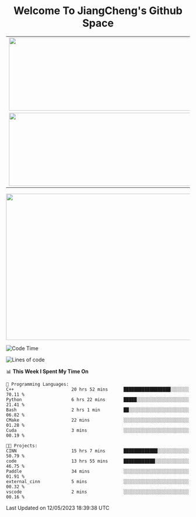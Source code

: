 <h1 align="center">Welcome To JiangCheng's Github Space</h1>

<table align="center" frame="void" rules="none" >
  <tr>
    <td>
      <div align="center"> <img height="200px" width="500px"  src="https://github-readme-stats.vercel.app/api?username=thisjiang&hide_title=true&hide_border=true&layout=compact&show_icons=trueline_height=21&text_color=000&icon_color=000&bg_color=0,ea6161,ffc64d,fffc4d,52fa5a&theme=graywhite" /> </div>
    </td>
    <td>
      <div align="center"> <img height="200px" width="500px" src="https://github-readme-stats.vercel.app/api/top-langs/?username=thisjiang&hide_title=true&hide_border=true&layout=compact&langs_count=6&text_color=000&icon_color=fff&bg_color=0,52fa5a,4dfcff,c64dff&theme=graywhite" /> </div>
    </td>
  </tr>
  <tr>
    <td>
      <div align="center"> <img height="200px" width="500px" src="https://github-readme-streak-stats.herokuapp.com/?user=thisjiang&hide_title=true&hide_border=true&layout=compact&langs_count=6" /> </div>
    </td>
    <td>
      <div align="center"> 
      <a href="https://github.com/" target="_blank"><img style="margin: 10px" src="https://profilinator.rishav.dev/skills-assets/git-scm-icon.svg" alt="Git" height="50" /></a>  
      <a href="https://www.linux.org/" target="_blank"><img style="margin: 10px" src="https://profilinator.rishav.dev/skills-assets/linux-original.svg" alt="Linux" height="50" /></a>  
      <a href="https://www.gnu.org/software/bash/" target="_blank"><img style="margin: 10px" src="https://profilinator.rishav.dev/skills-assets/gnu_bash-icon.svg" alt="Bash" height="50" /></a>  
      </div>
    </td>
  </tr>
</table>

<div align="center"> <img height="400px" width="1000px" src="https://github-readme-activity-graph.cyclic.app/graph?username=thisjiang&theme=react&hide_title=true&hide_border=true&layout=compact&langs_count=6" /> </div></td>

<!--START_SECTION:waka-->
![Code Time](http://img.shields.io/badge/Code%20Time-69%20hrs%2056%20mins-blue)

![Lines of code](https://img.shields.io/badge/From%20Hello%20World%20I%27ve%20Written-311.6%20thousand%20lines%20of%20code-blue)

📊 **This Week I Spent My Time On** 

```text
💬 Programming Languages: 
C++                      20 hrs 52 mins      ██████████████████░░░░░░░   70.11 % 
Python                   6 hrs 22 mins       █████░░░░░░░░░░░░░░░░░░░░   21.41 % 
Bash                     2 hrs 1 min         ██░░░░░░░░░░░░░░░░░░░░░░░   06.82 % 
CMake                    22 mins             ░░░░░░░░░░░░░░░░░░░░░░░░░   01.28 % 
Cuda                     3 mins              ░░░░░░░░░░░░░░░░░░░░░░░░░   00.19 % 

🐱‍💻 Projects: 
CINN                     15 hrs 7 mins       █████████████░░░░░░░░░░░░   50.79 % 
code                     13 hrs 55 mins      ████████████░░░░░░░░░░░░░   46.75 % 
Paddle                   34 mins             ░░░░░░░░░░░░░░░░░░░░░░░░░   01.91 % 
external_cinn            5 mins              ░░░░░░░░░░░░░░░░░░░░░░░░░   00.32 % 
vscode                   2 mins              ░░░░░░░░░░░░░░░░░░░░░░░░░   00.16 % 
```


 Last Updated on 12/05/2023 18:39:38 UTC
<!--END_SECTION:waka-->

